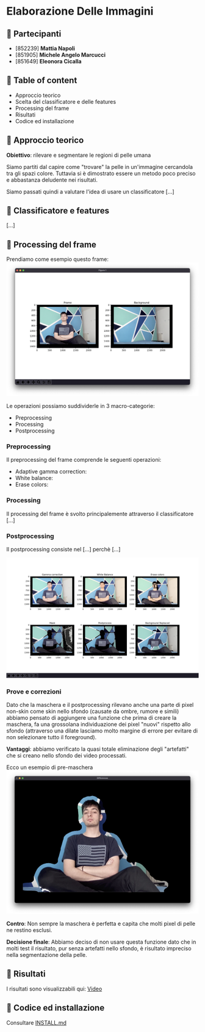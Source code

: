 # Elaborazione Delle Immagini 

## 👥 Partecipanti 
* [852239] **Mattia Napoli**
* [851905] **Michele Angelo Marcucci**
* [851649] **Eleonora Cicalla**


## 🔹 Table of content

* Approccio teorico
* Scelta del classificatore e delle features
* Processing del frame
* Risultati
* Codice ed installazione

## 🔸 Approccio teorico

**Obiettivo**: rilevare e segmentare le regioni di pelle umana

Siamo partiti dal capire come "trovare" la pelle in un'immagine cercandola tra gli spazi colore. Tuttavia si è dimostrato essere un metodo poco preciso e abbastanza deludente nei risultati.

Siamo passati quindi a valutare l'idea di usare un classificatore [...]



## 🔸 Classificatore e features

[...]

## 🔸 Processing del frame
Prendiamo come esempio questo frame:
![](docs/init.png)

Le operazioni possiamo suddividerle in 3 macro-categorie:

* Preprocessing
* Processing
* Postprocessing

### Preprocessing
Il preprocessing del frame comprende le seguenti operazioni:

- Adaptive gamma correction:
- White balance: 
- Erase colors: 

### Processing
Il processing del frame è svolto principalemente attraverso il classificatore [...]

### Postprocessing
Il postprocessing consiste nel [...] perchè [...]

![](docs/processing.png)

### Prove e correzioni
Dato che la maschera e il postprocessing rilevano anche una parte di pixel non-skin come skin nello sfondo (causate da ombre, rumore e simili)
abbiamo pensato di aggiungere una funzione che prima di creare la maschera, fa una grossolana individuazione dei pixel "nuovi" rispetto allo sfondo (attraverso una dilate lasciamo molto margine di errore per evitare di non selezionare tutto il foreground). 

**Vantaggi**: abbiamo verificato la quasi totale eliminazione degli "artefatti" che si creano nello sfondo dei video processati.

Ecco un esempio di pre-maschera
![](docs/differences.png)

**Contro**: Non sempre la maschera è perfetta e capita che molti pixel di pelle ne restino esclusi.

**Decisione finale**: Abbiamo deciso di non usare questa funzione dato che in molti test il risultato, pur senza artefatti nello sfondo, è risultato impreciso nella segmentazione della pelle.


## 🔸 Risultati

I risultati sono visualizzabili qui: [Video](docs/final.m4v)

## 🔸 Codice ed installazione

Consultare [INSTALL.md](docs/INSTALL.md)
